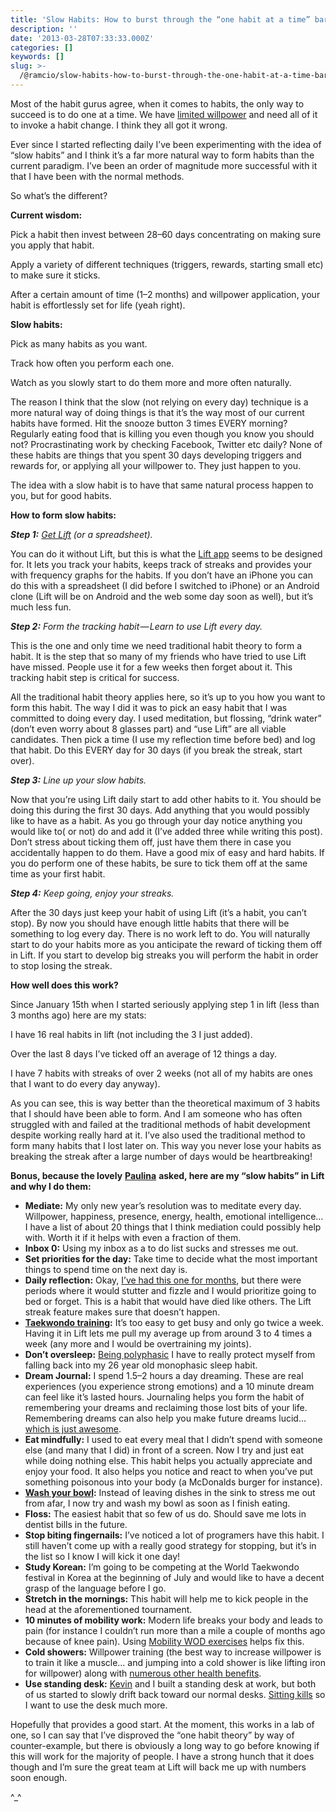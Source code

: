 ```yaml
---
title: 'Slow Habits: How to burst through the “one habit at a time” barrier.'
description: ''
date: '2013-03-28T07:33:33.000Z'
categories: []
keywords: []
slug: >-
  /@ramcio/slow-habits-how-to-burst-through-the-one-habit-at-a-time-barrier-498d7e56c328
---
```


Most of the habit gurus agree, when it comes to habits, the only way to succeed is to do one at a time. We have [limited willpower](http://en.wikipedia.org/wiki/Ego_depletion "Wikipedia on willpower") and need all of it to invoke a habit change. I think they all got it wrong.

Ever since I started reflecting daily I’ve been experimenting with the idea of “slow habits” and I think it’s a far more natural way to form habits than the current paradigm. I’ve been an order of magnitude more successful with it that I have been with the normal methods.

So what’s the different?

**Current wisdom:**

Pick a habit then invest between 28–60 days concentrating on making sure you apply that habit.

Apply a variety of different techniques (triggers, rewards, starting small etc) to make sure it sticks.

After a certain amount of time (1–2 months) and willpower application, your habit is effortlessly set for life (yeah right).

**Slow habits:**

Pick as many habits as you want.

Track how often you perform each one.

Watch as you slowly start to do them more and more often naturally.

The reason I think that the slow (not relying on every day) technique is a more natural way of doing things is that it’s the way most of our current habits have formed. Hit the snooze button 3 times EVERY morning? Regularly eating food that is killing you even though you know you should not? Procrastinating work by checking Facebook, Twitter etc daily? None of these habits are things that you spent 30 days developing triggers and rewards for, or applying all your willpower to. They just happen to you.

The idea with a slow habit is to have that same natural process happen to you, but for good habits.

**How to form slow habits:**

**_Step 1:_**  [_Get Lift_](http://lift.do/ "Lift") _(or a spreadsheet)._

You can do it without Lift, but this is what the [Lift app](http://lift.do/ "Lift") seems to be designed for. It lets you track your habits, keeps track of streaks and provides your with frequency graphs for the habits. If you don’t have an iPhone you can do this with a spreadsheet (I did before I switched to iPhone) or an Android clone (Lift will be on Android and the web some day soon as well), but it’s much less fun.

**_Step 2:_** _Form the tracking habit — Learn to use Lift every day._

This is the one and only time we need traditional habit theory to form a habit. It is the step that so many of my friends who have tried to use Lift have missed. People use it for a few weeks then forget about it. This tracking habit step is critical for success.

All the traditional habit theory applies here, so it’s up to you how you want to form this habit. The way I did it was to pick an easy habit that I was committed to doing every day. I used meditation, but flossing, “drink water” (don’t even worry about 8 glasses part) and “use Lift” are all viable candidates. Then pick a time (I use my reflection time before bed) and log that habit. Do this EVERY day for 30 days (if you break the streak, start over).

**_Step 3:_** _Line up your slow habits._

Now that you’re using Lift daily start to add other habits to it. You should be doing this during the first 30 days. Add anything that you would possibly like to have as a habit. As you go through your day notice anything you would like to( or not) do and add it (I’ve added three while writing this post). Don’t stress about ticking them off, just have them there in case you accidentally happen to do them. Have a good mix of easy and hard habits. If you do perform one of these habits, be sure to tick them off at the same time as your first habit.

**_Step 4:_** _Keep going, enjoy your streaks._

After the 30 days just keep your habit of using Lift (it’s a habit, you can’t stop). By now you should have enough little habits that there will be something to log every day. There is no work left to do. You will naturally start to do your habits more as you anticipate the reward of ticking them off in Lift. If you start to develop big streaks you will perform the habit in order to stop losing the streak.

**How well does this work?**

Since January 15th when I started seriously applying step 1 in lift (less than 3 months ago) here are my stats:

I have 16 real habits in lift (not including the 3 I just added).

Over the last 8 days I’ve ticked off an average of 12 things a day.

I have 7 habits with streaks of over 2 weeks (not all of my habits are ones that I want to do every day anyway).

As you can see, this is way better than the theoretical maximum of 3 habits that I should have been able to form. And I am someone who has often struggled with and failed at the traditional methods of habit development despite working really hard at it. I’ve also used the traditional method to form many habits that I lost later on. This way you never lose your habits as breaking the streak after a large number of days would be heartbreaking!

**Bonus, because the lovely** [**Paulina**](http://plipska.tumblr.com/ "Paulina Lipska") **asked, here are my “slow habits” in Lift and why I do them:**

*   **Mediate:** My only new year’s resolution was to meditate every day. Willpower, happiness, presence, energy, health, emotional intelligence… I have a list of about 20 things that I think mediation could possibly help with. Worth it if it helps with even a fraction of them.
*   **Inbox 0:** Using my inbox as a to do list sucks and stresses me out.
*   **Set priorities for the day:** Take time to decide what the most important things to spend time on the next day is.
*   **Daily reflection:** Okay, [I’ve had this one for months](http://andremalan.net/blog/2013/01/15/daily-reflection-the-best-keystone-habit/ "Daily reflection – The best keystone habit."), but there were periods where it would stutter and fizzle and I would prioritize going to bed or forget. This is a habit that would have died like others. The Lift streak feature makes sure that doesn’t happen.
*   [**Taekwondo training**](http://p-tkd.com "Professional Taekwondo New York City")**:** It’s too easy to get busy and only go twice a week. Having it in Lift lets me pull my average up from around 3 to 4 times a week (any more and I would be overtraining my joints).
*   **Don’t oversleep:** [Being polyphasic](http://andremalan.net/blog/2013/01/31/polyphasic-sleep/ "Polyphasic Sleep") I have to really protect myself from falling back into my 26 year old monophasic sleep habit.
*   **Dream Journal:** I spend 1.5–2 hours a day dreaming. These are real experiences (you experience strong emotions) and a 10 minute dream can feel like it’s lasted hours. Journaling helps you form the habit of remembering your dreams and reclaiming those lost bits of your life. Remembering dreams can also help you make future dreams lucid… [which is just awesome](http://www.world-of-lucid-dreaming.com/).
*   **Eat mindfully:** I used to eat every meal that I didn’t spend with someone else (and many that I did) in front of a screen. Now I try and just eat while doing nothing else. This habit helps you actually appreciate and enjoy your food. It also helps you notice and react to when you’ve put something poisonous into your body (a McDonalds burger for instance).
*   [**Wash your bowl**](http://mnmlist.com/wash-your-bowl/)**:** Instead of leaving dishes in the sink to stress me out from afar, I now try and wash my bowl as soon as I finish eating.
*   **Floss:** The easiest habit that so few of us do. Should save me lots in dentist bills in the future.
*   **Stop biting fingernails:** I’ve noticed a lot of programers have this habit. I still haven’t come up with a really good strategy for stopping, but it’s in the list so I know I will kick it one day!
*   **Study Korean:** I’m going to be competing at the World Taekwondo festival in Korea at the beginning of July and would like to have a decent grasp of the language before I go.
*   **Stretch in the mornings:** This habit will help me to kick people in the head at the aforementioned tournament.
*   **10 minutes of mobility work:** Modern life breaks your body and leads to pain (for instance I couldn’t run more than a mile a couple of months ago because of knee pain). Using [Mobility WOD exercises](http://www.mobilitywod.com/ "Mobility WOD") helps fix this.
*   **Cold showers:** Willpower training (the best way to increase willpower is to train it like a muscle… and jumping into a cold shower is like lifting iron for willpower) along with [numerous other health benefits](http://impossiblehq.com/cold-shower-health-benefits "Cold Showers").
*   **Use standing desk:** [Kevin](http://kevinprentiss.com/ "Kevin Prentiss") and I built a standing desk at work, but both of us started to slowly drift back toward our normal desks. [Sitting kills](http://www.medicalbillingandcoding.org/sitting-kills/ "Sitting Kills") so I want to use the desk much more.

Hopefully that provides a good start. At the moment, this works in a lab of one, so I can say that I’ve disproved the “one habit theory” by way of counter-example, but there is obviously a long way to go before knowing if this will work for the majority of people. I have a strong hunch that it does though and I’m sure the great team at Lift will back me up with numbers soon enough.

^\_^